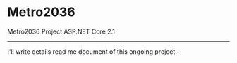 # Metro2036
Metro2036 Project ASP.NET Core 2.1

----------------------------------------------------------------------------------------------------
I'll write details read me document of this ongoing project. 